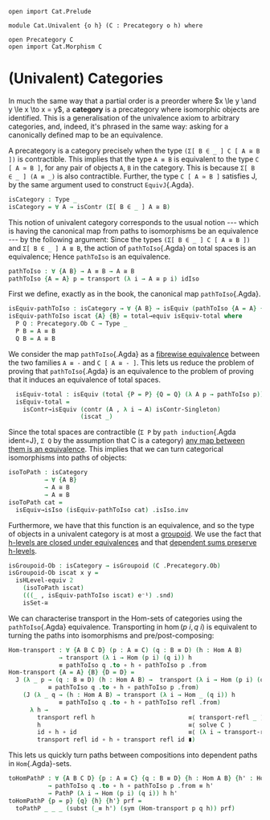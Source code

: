 ```
open import Cat.Prelude

module Cat.Univalent {o h} (C : Precategory o h) where

open Precategory C
open import Cat.Morphism C
```

# (Univalent) Categories

In much the same way that a partial order is a preorder where $x \le y
\and y \le x \to x = y$, a **category** is a precategory where
isomorphic objects are identified. This is a generalisation of the
univalence axiom to arbitrary categories, and, indeed, it's phrased in
the same way: asking for a canonically defined map to be an equivalence.

A precategory is a category precisely when the type `(Σ[ B ∈ _ ] C [ A ≅
B ])` is contractible. This implies that the type `A ≡ B` is equivalent
to the type `C [ A ≃ B ]`, for any pair of objects `A`, `B` in the
category. This is because `Σ[ B ∈ _ ] (A ≡ _)` is also contractible.
Further, the type `C [ A ≃ B ]` satisfies J, by the same argument used
to construct `EquivJ`{.Agda}.

```agda
isCategory : Type _
isCategory = ∀ A → isContr (Σ[ B ∈ _ ] A ≅ B)
```

This notion of univalent category corresponds to the usual notion ---
which is having the canonical map from paths to isomorphisms be an
equivalence --- by the following argument: Since the types `(Σ[ B ∈ _ ]
C [ A ≅ B ])` and `Σ[ B ∈ _ ] A ≣ B`, the action of `pathToIso`{.Agda}
on total spaces is an equivalence; Hence `pathToIso` is an equivalence.

```agda
pathToIso : ∀ {A B} → A ≡ B → A ≅ B
pathToIso {A = A} p = transport (λ i → A ≅ p i) idIso
```

First we define, exactly as in the book, the canonical map `pathToIso`{.Agda}.

```agda
isEquiv-pathToIso : isCategory → ∀ {A B} → isEquiv (pathToIso {A = A} {B = B})
isEquiv-pathToIso iscat {A} {B} = total→equiv isEquiv-total where
  P Q : Precategory.Ob C → Type _
  P B = A ≡ B
  Q B = A ≅ B
```

We consider the map `pathToIso`{.Agda} as a [fibrewise equivalence]
between the two families `A ≡ -` and `C [ A ≅ - ]`. This lets us reduce
the problem of proving that `pathToIso`{.Agda} is an equivalence to the
problem of proving that it induces an equivalence of total spaces.

[fibrewise equivalence]: agda://1Lab.Equiv.Fibrewise

```agda
  isEquiv-total : isEquiv (total {P = P} {Q = Q} (λ A p → pathToIso p))
  isEquiv-total =
    isContr→isEquiv (contr (A , λ i → A) isContr-Singleton)
                    (iscat _)
```

Since the total spaces are contractible (`Σ P` by `path induction`{.Agda
ident=J}, `Σ Q` by the assumption that C is a category) [any map between
them is an equivalence](agda://1Lab.Equiv#isContr→isEquiv). This implies
that we can turn categorical isomorphisms into paths of objects:

```agda
isoToPath : isCategory
          → ∀ {A B}
          → A ≅ B
          → A ≡ B
isoToPath cat =
  isEquiv→isIso (isEquiv-pathToIso cat) .isIso.inv
```

Furthermore, we have that this function is an equivalence, and so the
type of objects in a univalent category is at most a [groupoid]. We use
the fact that [h-levels are closed under equivalences] and that
[dependent sums preserve h-levels].

[h-levels are closed under equivalences]: agda://1Lab.HLevel.Retracts#isHLevel-equiv
[dependent sums preserve h-levels]: agda://1Lab.HLevel.Retracts#isHLevelΣ
[groupoid]: agda://1Lab.HLevel#isGroupoid

```agda
isGroupoid-Ob : isCategory → isGroupoid (C .Precategory.Ob)
isGroupoid-Ob iscat x y =
  isHLevel-equiv 2
    (isoToPath iscat)
    (((_ , isEquiv-pathToIso iscat) e⁻¹) .snd)
    isSet-≅
```

We can characterise transport in the Hom-sets of categories using the
`pathToIso`{.Agda} equivalence. Transporting in $\hom(p\ i, q\ i)$ is
equivalent to turning the paths into isomorphisms and
pre/post-composing:

```agda
Hom-transport : ∀ {A B C D} (p : A ≡ C) (q : B ≡ D) (h : Hom A B)
              → transport (λ i → Hom (p i) (q i)) h
              ≡ pathToIso q .to ∘ h ∘ pathToIso p .from
Hom-transport {A = A} {B} {D = D} =
  J (λ _ p → (q : B ≡ D) (h : Hom A B) →  transport (λ i → Hom (p i) (q i)) h
           ≡ pathToIso q .to ∘ h ∘ pathToIso p .from)
    (J (λ _ q → (h : Hom A B) → transport (λ i → Hom _ (q i)) h
              ≡ pathToIso q .to ∘ h ∘ pathToIso refl .from)
      λ h →
        transport refl h                          ≡⟨ transport-refl _ ⟩
        h                                         ≡⟨ solve C ⟩
        id ∘ h ∘ id                               ≡⟨ (λ i → transport-refl id (~ i) ∘ h ∘ transport-refl id (~ i)) ⟩
        transport refl id ∘ h ∘ transport refl id ∎)
```

This lets us quickly turn paths between compositions into dependent
paths in `Hom`{.Agda}-sets.

```agda
toHomPathP : ∀ {A B C D} {p : A ≡ C} {q : B ≡ D} {h : Hom A B} {h' : Hom C D}
           → pathToIso q .to ∘ h ∘ pathToIso p .from ≡ h'
           → PathP (λ i → Hom (p i) (q i)) h h'
toHomPathP {p = p} {q} {h} {h'} prf =
  toPathP _ _ _ (subst (_≡ h') (sym (Hom-transport p q h)) prf)
```
